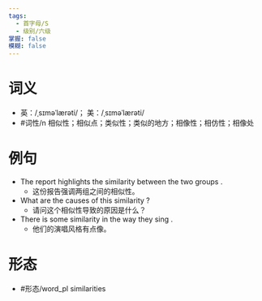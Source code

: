 ```yaml
---
tags:
  - 首字母/S
  - 级别/六级
掌握: false
模糊: false
---
```

# 词义
- 英：/ˌsɪməˈlærəti/； 美：/ˌsɪməˈlærəti/
- #词性/n  相似性；相似点；类似性；类似的地方；相像性；相仿性；相像处
# 例句
- The report highlights the similarity between the two groups .
	- 这份报告强调两组之间的相似性。
- What are the causes of this similarity ?
	- 请问这个相似性导致的原因是什么？
- There is some similarity in the way they sing .
	- 他们的演唱风格有点像。
# 形态
- #形态/word_pl similarities
